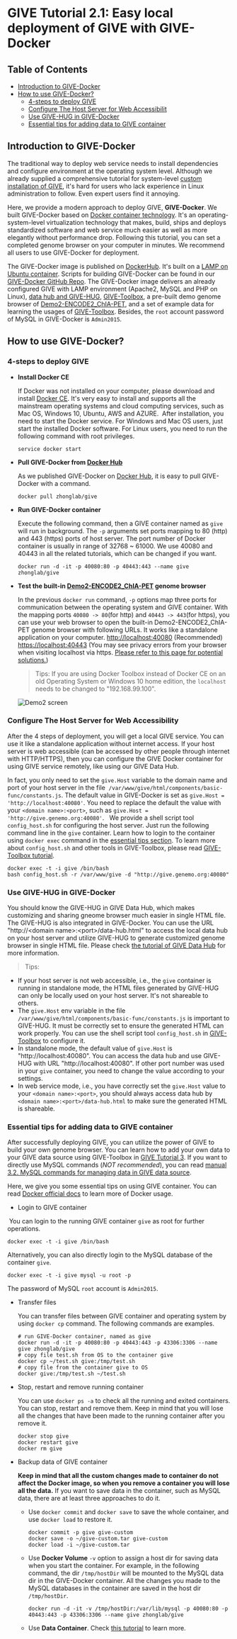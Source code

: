 # GIVE Tutorial 2.1: Easy local deployment of GIVE with GIVE-Docker

**Table of Contents**
---------
* [Introduction to GIVE-Docker](#introduction-to-give-docker)  
* [How to use GIVE-Docker?](#how-to-use-give-docker)
    * [4-steps to deploy GIVE](#4-steps-to-deploy-give)
    * [Configure The Host Server for Web Accessibilit](#configure-the-host-server-for-web-accessibility) 
    * [Use GIVE-HUG in GIVE-Docker](#use-give-hug-in-give-docker)
    * [Essential tips for adding data to GIVE container](#essential-tips-for-adding-data-to-give-container)


## Introduction to GIVE-Docker

The traditional way to deploy web service needs to install dependencies and configure environment at the operating system level. Although we already supplied a comprehensive tutorial for system-level [custom installation of GIVE](2.2-custom-installation.md), it's hard for users who lack experience in Linux administration to follow. Even expert users find it annoying. 

Here, we provide a modern approach to deploy GIVE, **GIVE-Docker**. We built GIVE-Docker based on [Docker container technology](https://www.docker.com/what-container). It's an operating-system-level virtualization technology that makes, build, ships and deploys standardized software and web service much easier as well as more elegantly without performance drop. Following this tutorial, you can set a completed genome browser on your computer in minutes. We recommend all users to use GIVE-Docker for deployment. 

The GIVE-Docker image is published on [DockerHub](https://hub.docker.com/r/zhonglab/give/). It's built on a [LAMP on Ubuntu container](https://hub.docker.com/r/linode/lamp/). Scripts for building GIVE-Docker can be found in our [GIVE-Docker GitHub Repo](https://github.com/Zhong-Lab-UCSD/GIVE-Docker). 
The GIVE-Docker image delivers an already configured GIVE with LAMP environment (Apache2, MySQL and PHP on Linux), [data hub and GIVE-HUG](./1.1-GIVE-Hub.md), [GIVE-Toolbox](./3-GIVE-Toolbox.md), a pre-built demo genome browser of [Demo2-ENCODE2_ChIA-PET](../gallery/Demo2-ENCODE2_ChIA-PET), and a set of example data for learning the usages of [GIVE-Toolbox](./3-GIVE-Toolbox.md). Besides, the `root` account password of MySQL in GIVE-Docker is `Admin2015`.

## How to use GIVE-Docker?
### 4-steps to deploy GIVE
- **Install Docker CE**
  
  If Docker was not installed on your computer, please download and install [Docker CE]( https://www.docker.com/community-edition). It's very easy to install and supports all the mainstream operating systems and cloud computing services, such as Mac OS, Windows 10, Ubuntu, AWS and AZURE. 
  After installation, you need to start the Docker service. For Windows and Mac OS users, just start the installed Docker software. For Linux users, you need to run the following command with root privileges. 
  ```
  service docker start
  ```
   
- **Pull GIVE-Docker from [Docker Hub](https://hub.docker.com/r/zhonglab/give/)**

  As we published GIVE-Docker on [Docker Hub](https://hub.docker.com/r/zhonglab/give/), it is easy to pull GIVE-Docker with a command.
  ```
  docker pull zhonglab/give
  ```

- **Run GIVE-Docker container**

  Execute the following command, then a GIVE container named as `give` will run in background. The `-p` arguments set ports mapping to 80 (http) and 443 (https) ports of host server. The port number of Docker container is usually in range of 32768 ~ 61000. We use 40080 and 40443 in all the related tutorials, which can be changed if you want.
  ```
  docker run -d -it -p 40080:80 -p 40443:443 --name give zhonglab/give
  ```

- **Test the built-in [Demo2-ENCODE2_ChIA-PET](../gallery/Demo2-ENCODE2_ChIA-PET) genome browser**
   
   In the previous `docker run` command, `-p` options map three ports for communication between the operating system and GIVE container. With the mapping ports `40080 -> 80`(for http) and `40443 -> 443`(for https), you can use your web browser to open the built-in Demo2-ENCODE2_ChIA-PET genome browser with following URLs. It works like a standalone application on your computer. 
   [http://localhost:40080](http://localhost:40080) (Recommended)
   [https://localhost:40443](https://localhost:40443) (You may see privacy errors from your browser when visiting localhost via https. [Please refer to this page for potential solutions.](https://letsencrypt.org/docs/certificates-for-localhost/))
   
   > Tips: If you are using Docker Toolbox instead of Docker CE on an old Operating System or Windows 10 home edition, the `localhost` needs to be changed to "192.168.99.100".
   
   
   ![Demo2 screen](../gallery/Demo2-ENCODE2_ChIA-PET/GIVE_demo2_chiapet.PNG)

### Configure The Host Server for Web Accessibility
  After the 4 steps of deployment, you will get a local GIVE service. You can use it like a standalone application without internet access. If your host server is web accessible (can be accessed by other people through internet with HTTP/HTTPS), then you can configure the GIVE Docker container for using GIVE service remotely, like using our GIVE Data Hub.
  
  In fact, you only need to set the `give.Host` variable to the domain name and port of your host server in the file  `/var/www/give/html/components/basic-func/constants.js`. The default value in GIVE-Docker is set as `give.Host = 'http://localhost:40080'`. You need to replace the default the value with your `<domain name>:<port>`, such as `give.Host = 'http://give.genemo.org:40080'`.
   
  We provide a shell script tool `config_host.sh` for configuring the host server. Just run the following command line in the `give` container. Learn how to login to the container using `docker exec` command in the [essential tips section](#essential-tips-for-adding-data-to-give-container). To learn more about `config_host.sh` and other tools in GIVE-Toolbox, please read [GIVE-Toolbox tutorial](3-GIVE-Toolbox.md). 
  ```
  docker exec -t -i give /bin/bash
  bash config_host.sh -r /var/www/give -d "http://give.genemo.org:40080"
  ```
### Use GIVE-HUG in GIVE-Docker 
  You should know the GIVE-HUG in GIVE Data Hub, which makes customizing and sharing gneome browser much easier in single HTML file. The GIVE-HUG is also integrated in GIVE-Docker. You can use the URL "http://\<domain name\>:\<port\>/data-hub.html" to access the local data hub on your host server and utilize GIVE-HUG to generate customized genome browser in single HTML file. Please check [the tutorial of GIVE Data Hub](./1.1-GIVE-Hub.md) for more information. 
   > Tips:
   - If your host server is not web accessible, i.e., the `give` container is running in standalone mode, the HTML files generated by GIVE-HUG can only be locally used on your host server. It's not shareable to others.
   - The `give.Host` env variable in the file `/var/www/give/html/components/basic-func/constants.js` is important to GIVE-HUG. It must be correctly set to ensure the generated HTML can work properly. You can use the shell script tool `config_host.sh` in [GIVE-Toolbox](./3-GIVE-Toolbox.md) to configure it. 
   - In standalone mode, the default value of `give.Host` is "http://localhost:40080". You can access the data hub and use GIVE-HUG with URL "http://localhost:40080". If other port number was used in your `give` container, you need to change the value according to your settings.
   - In web service mode, i.e., you have correctly set the `give.Host` value to your `<domain name>:<port>`, you should always access data hub by `<domain name>:<port>/data-hub.html` to make sure the generated HTML is shareable. 

### Essential tips for adding data to GIVE container
After successfully deploying GIVE, you can utilize the power of GIVE to build your own genome browser. You can learn how to add your own data to your GIVE data source using GIVE-Toolbox in [GIVE Tutorial 3](3-GIVE-Toolbox.md). If you want to directly use MySQL commands (_NOT recommended_), you can read [manual 3.2. MySQL commands for managing data in GIVE data source](../manuals/3.2-dataSource.md).

Here, we give you some essential tips on using GIVE container. You can read [Docker official docs](https://docs.docker.com/get-started/) to learn more of Docker usage.
- Login to GIVE container
  
  You can login to the running GIVE container `give` as root for further operations.
  ```
  docker exec -t -i give /bin/bash
  ```
  Alternatively, you can also directly login to the MySQL database of the container `give`.
  ```
  docker exec -t -i give mysql -u root -p
  ```
  The password of MySQL `root` account is `Admin2015`.

- Transfer files
  
  You can transfer files between GIVE container and operating system by using `docker cp` command. The following commands are examples.
  ```
  # run GIVE-Docker container, named as give
  docker run -d -it -p 40080:80 -p 40443:443 -p 43306:3306 --name give zhonglab/give
  # copy file test.sh from OS to the container give
  docker cp ~/test.sh give:/tmp/test.sh
  # copy file from the container give to OS
  docker give:/tmp/test.sh ~/test.sh
  ```
- Stop, restart and remove running container
  
  
  You can use `docker ps -a` to check all the running and exited containers. You can stop, restart and remove them. Keep in mind that you will lose all the changes that have been made to the running container after you remove it.
  ```
  docker stop give
  docker restart give
  docker rm give
  ```
- Backup data of GIVE container
  
  **Keep in mind that all the custom changes made to container do not affect the Docker image, so when you remove a container you will lose all the data.** If you want to save data in the container, such as MySQL data, there are at least three approaches to do it. 
  - Use `docker commit` and `docker save` to save the whole container, and use `docker load` to restore it.
    
    ```
    docker commit -p give give-custom
    docker save -o ~/give-custom.tar give-custom
    docker load -i ~/give-custom.tar
    ```
  - Use **Docker Volume** `-v` option to assign a host dir for saving data when you start the container. For example, in the following command, the dir `/tmp/hostDir` will be mounted to the MySQL data dir in the GIVE-Docker container. All the changes you made to the MySQL databases in the container are saved in the host dir `/tmp/hostDir`.
    
    ```
    docker run -d -it -v /tmp/hostDir:/var/lib/mysql -p 40080:80 -p 40443:443 -p 43306:3306 --name give zhonglab/give
    ```
  
  - Use **Data Container**. Check [this tutorial](https://www.digitalocean.com/community/tutorials/how-to-share-data-between-docker-containers) to learn more.
